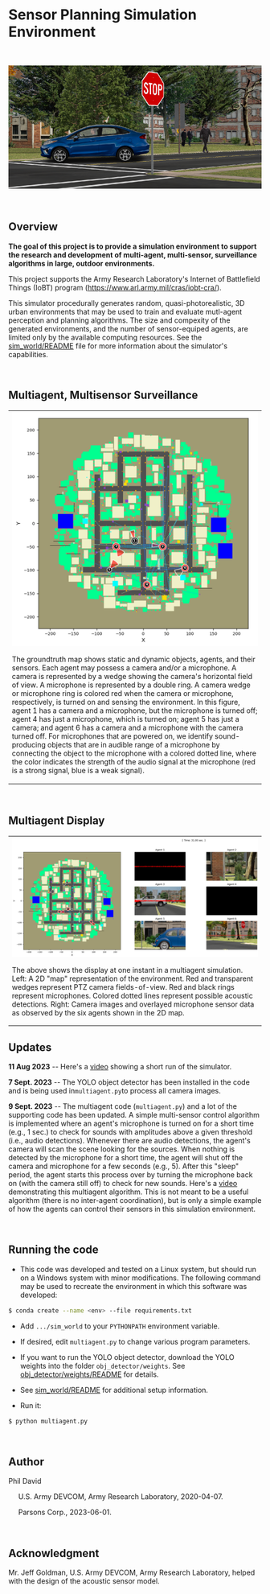 

# Sensor Planning Simulation Environment
<br>
 <p align="center">  
 <img src="README.images/camera_image.png">
 </p><br>
 
## Overview

**The goal of this project is to provide a simulation environment to support the research and development of multi-agent, multi-sensor, surveillance algorithms in large, outdoor environments.**

This project supports the Army Research Laboratory's Internet of Battlefield Things (IoBT) program (https://www.arl.army.mil/cras/iobt-cra/). 

This simulator procedurally generates random, quasi-photorealistic, 3D urban environments that may be used to train and evaluate mutl-agent perception and planning algorithms. The size and compexity of the generated environments, and the number of sensor-equiped agents, are limited only by the available computing resources. See the [sim_world/README](sim_world/README.md) file for more information about the simulator's capabilities.

<br>

## Multiagent, Multisensor Surveillance


<table>
<tr>
<td><img src="README.images/map_2d.png"><br>
<p align="left"> 
The groundtruth map shows static and dynamic objects, agents,  and their sensors. Each agent may possess a camera and/or a  microphone. A camera is represented by a wedge showing the  camera's horizontal field of view. A microphone is represented by a double ring. A camera wedge or microphone ring is colored red when the camera or microphone, respectively, is turned on and  sensing the environment. In this figure, agent 1 has a camera and a microphone, but the microphone is turned off; agent 4 has just a microphone, which is turned on; agent 5 has just a camera; and agent 6 has a camera and a microphone with the camera turned off. For microphones that are powered on, we identify sound-producing objects that are in audible range of a microphone by connecting the object to the microphone with a colored dotted line, where the color indicates the strength of the audio signal at the microphone (red is a strong signal, blue is a weak signal). 
 </td></p>
</tr>
</table><br>

## Multiagent Display

<table>
<tr>
<td><img src="README.images/montage.png"><br>
<p align="Left"> The above shows the display at one instant in a multiagent simulation.  Left: A 2D "map" representation of the environment.  Red and transparent wedges represent PTZ camera fields-of-view. Red and black rings represent microphones. Colored dotted lines represent possible acoustic detections. Right: Camera images and overlayed microphone sensor data as observed by the six agents shown in the 2D map. </td></p>
</tr>
</table>

## Updates

**11 Aug 2023** -- Here's a [video](./sim_demo_01.mp4) showing a short run of the simulator.

**7 Sept. 2023** -- The YOLO object detector has been installed in the code and is being used in`multiagent.py`to process all camera images.

**9 Sept. 2023** -- The multiagent code (`multiagent.py`) and a lot of the supporting code has been updated. A simple multi-sensor control algorithm is implemented where an agent's microphone is turned on for a short time (e.g., 1 sec.) to check for sounds with amplitudes above a given threshold (i.e., audio detections). Whenever there are audio detections, the agent's camera will scan the scene looking for the sources. When nothing is detected by the microphone for a short time, the agent will shut off the camera and microphone for a few seconds (e.g., 5).  After this "sleep" period, the agent starts this process over by turning the microphone back on (with the camera still off) to check for new sounds. Here's a [video](./sim_demo_02.mp4) demonstrating this multiagent algorithm.  This is not meant to be a useful algorithm (there is no inter-agent coordination), but is only a simple example of how the agents can control their sensors in this simulation environment.

<br>

## Running the code

* This code was developed and tested on a Linux system, but should run on a Windows system with minor modifications. The following command may be used to recreate the environment in which this software was developed:
~~~bash
$ conda create --name <env> --file requirements.txt
~~~

* Add `.../sim_world` to your `PYTHONPATH` environment variable.

* If desired, edit `multiagent.py` to change various program parameters.

* If you want to run the YOLO object detector, download the YOLO weights into the folder `obj_detector/weights`.  See [obj_detector/weights/README](obj_detector/weights/README.md) for details.

* See [sim_world/README](sim_world/README.md)  for additional setup information.

* Run it:
~~~bash
$ python multiagent.py
~~~
 
 <br>
 
## Author

Phil David

&nbsp;&nbsp;&nbsp;&nbsp; U.S. Army DEVCOM, Army Research Laboratory, 2020-04-07.

&nbsp;&nbsp;&nbsp;&nbsp; Parsons Corp., 2023-06-01.

<br>

## Acknowledgment

Mr. Jeff Goldman, U.S. Army DEVCOM, Army Research Laboratory, helped with the design of the acoustic sensor model.



